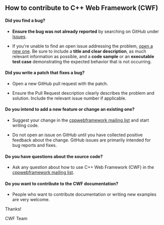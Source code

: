 ## How to contribute to C++ Web Framework (CWF)

#### **Did you find a bug?**

* **Ensure the bug was not already reported** by searching on GitHub under [Issues](https://github.com/HerikLyma/CPPWebFramework/issues).

* If you're unable to find an open issue addressing the problem, [open a new one](https://github.com/HerikLyma/CPPWebFramework/issues/new). Be sure to include a **title and clear description**, as much relevant information as possible, and a **code sample** or an **executable test case** demonstrating the expected behavior that is not occurring.

#### **Did you write a patch that fixes a bug?**

* Open a new GitHub pull request with the patch.

* Ensure the Pull Request description clearly describes the problem and solution. Include the relevant issue number if applicable.

#### **Do you intend to add a new feature or change an existing one?**

* Suggest your change in the [cppwebframework mailing list](https://groups.google.com/forum/#!forum/cppwebframework) and start writing code.

* Do not open an issue on GitHub until you have collected positive feedback about the change. GitHub issues are primarily intended for bug reports and fixes.

#### **Do you have questions about the source code?**

* Ask any question about how to use C++ Web Framework (CWF) in the [cppwebframework mailing list](https://groups.google.com/forum/#!forum/cppwebframework).

#### **Do you want to contribute to the CWF documentation?**

* People who want to contribute documentation or writing new examples are very welcome.


Thanks!

CWF Team
